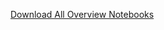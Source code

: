 [Download All Overview Notebooks](https://download-directory.github.io/?url=https://github.com/coursekata/teaching-materials/tree/main/By%20Type%20(ABCD)/Overview%20Notebooks)
